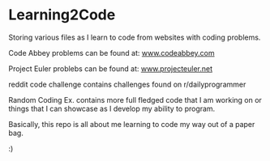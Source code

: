 # Learning2Code
Storing various files as I learn to code from websites with coding problems.

  Code Abbey problems can be found at: www.codeabbey.com

  Project Euler problebs can be found at: www.projecteuler.net

  reddit code challenge contains challenges found on r/dailyprogrammer

  Random Coding Ex. contains more full fledged code that I am working on or things that I can showcase as I develop my ability to program.


Basically, this repo is all about me learning to code my way out of a paper bag.

:)

